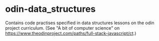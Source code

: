 # odin-data_structures
Contains code practises specified in data structures lessons on the odin project curriculum.
(See "A bit of computer science" on https://www.theodinproject.com/paths/full-stack-javascript/ct.)
